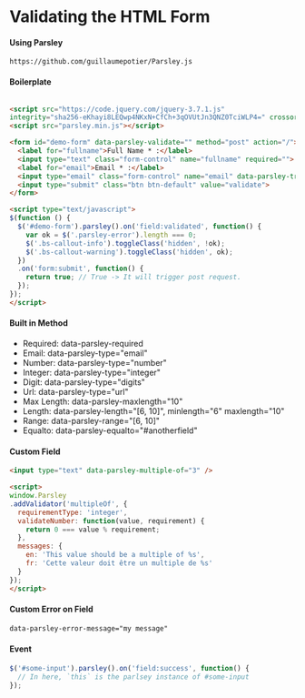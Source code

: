 # Validating the HTML Form

#### Using Parsley
```url
https://github.com/guillaumepotier/Parsley.js
```

#### Boilerplate
```html

<script src="https://code.jquery.com/jquery-3.7.1.js"
integrity="sha256-eKhayi8LEQwp4NKxN+CfCh+3qOVUtJn3QNZ0TciWLP4=" crossorigin="anonymous"></script>
<script src="parsley.min.js"></script>

<form id="demo-form" data-parsley-validate="" method="post" action="/">
  <label for="fullname">Full Name * :</label>
  <input type="text" class="form-control" name="fullname" required="">
  <label for="email">Email * :</label>
  <input type="email" class="form-control" name="email" data-parsley-trigger="change" required="">
  <input type="submit" class="btn btn-default" value="validate">
</form>

<script type="text/javascript">
$(function () {
  $('#demo-form').parsley().on('field:validated', function() {
    var ok = $('.parsley-error').length === 0;
    $('.bs-callout-info').toggleClass('hidden', !ok);
    $('.bs-callout-warning').toggleClass('hidden', ok);
  })
  .on('form:submit', function() {
    return true; // True -> It will trigger post request.
  });
});
</script>
```

#### Built in Method
- Required: data-parsley-required
- Email: data-parsley-type="email"
- Number: data-parsley-type="number"
- Integer: data-parsley-type="integer"
- Digit: data-parsley-type="digits"
- Url: data-parsley-type="url"
- Max Length: data-parsley-maxlength="10"
- Length: data-parsley-length="[6, 10]", minlength="6" maxlength="10"
- Range: data-parsley-range="[6, 10]"
- Equalto: data-parsley-equalto="#anotherfield"

#### Custom Field
```html
<input type="text" data-parsley-multiple-of="3" />

<script>
window.Parsley
.addValidator('multipleOf', {
  requirementType: 'integer',
  validateNumber: function(value, requirement) {
    return 0 === value % requirement;
  },
  messages: {
    en: 'This value should be a multiple of %s',
    fr: 'Cette valeur doit être un multiple de %s'
  }
});
</script>

```

#### Custom Error on Field
```html
data-parsley-error-message="my message"
```

#### Event
```js
$('#some-input').parsley().on('field:success', function() {
  // In here, `this` is the parlsey instance of #some-input
});
```
